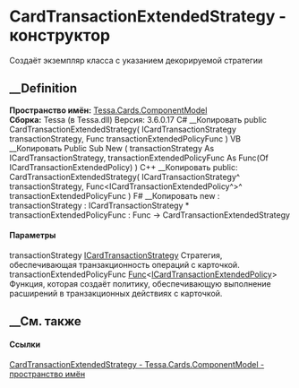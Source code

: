 # CardTransactionExtendedStrategy - конструктор
Создаёт экземпляр класса с указанием декорируемой стратегии
## __Definition
 **Пространство имён:**
[Tessa.Cards.ComponentModel](N_Tessa_Cards_ComponentModel.htm)  
 **Сборка:** Tessa (в Tessa.dll) Версия: 3.6.0.17
C# __Копировать
     public CardTransactionExtendedStrategy(
    	ICardTransactionStrategy transactionStrategy,
    	Func<ICardTransactionExtendedPolicy> transactionExtendedPolicyFunc
    )
VB __Копировать
     Public Sub New ( 
    	transactionStrategy As ICardTransactionStrategy,
    	transactionExtendedPolicyFunc As Func(Of ICardTransactionExtendedPolicy)
    )
C++ __Копировать
     public:
    CardTransactionExtendedStrategy(
    	ICardTransactionStrategy^ transactionStrategy, 
    	Func<ICardTransactionExtendedPolicy^>^ transactionExtendedPolicyFunc
    )
F# __Копировать
     new : 
            transactionStrategy : ICardTransactionStrategy * 
            transactionExtendedPolicyFunc : Func<ICardTransactionExtendedPolicy> -> CardTransactionExtendedStrategy
#### Параметры
transactionStrategy
[ICardTransactionStrategy](T_Tessa_Cards_ComponentModel_ICardTransactionStrategy.htm)
    Стратегия, обеспечивающая транзакционность операций с карточкой.
transactionExtendedPolicyFunc
[Func](https://learn.microsoft.com/dotnet/api/system.func-1)<[ICardTransactionExtendedPolicy](T_Tessa_Cards_ComponentModel_ICardTransactionExtendedPolicy.htm)>
     Функция, которая создаёт политику, обеспечивающую выполнение расширений в транзакционных действиях с карточкой. 
## __См. также
#### Ссылки
[CardTransactionExtendedStrategy -
](T_Tessa_Cards_ComponentModel_CardTransactionExtendedStrategy.htm)
[Tessa.Cards.ComponentModel - пространство
имён](N_Tessa_Cards_ComponentModel.htm)
